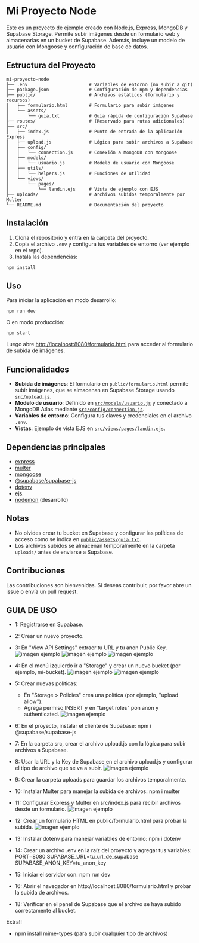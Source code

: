 # Mi Proyecto Node

Este es un proyecto de ejemplo creado con Node.js, Express, MongoDB y Supabase Storage. Permite subir imágenes desde un formulario web y almacenarlas en un bucket de Supabase. Además, incluye un modelo de usuario con Mongoose y configuración de base de datos.

## Estructura del Proyecto

```
mi-proyecto-node
├── .env                       # Variables de entorno (no subir a git)
├── package.json               # Configuración de npm y dependencias
├── public/                    # Archivos estáticos (formulario y recursos)
│   ├── formulario.html        # Formulario para subir imágenes
│   └── assets/
│       └── guia.txt           # Guía rápida de configuración Supabase
├── routes/                    # (Reservado para rutas adicionales)
├── src/
│   ├── index.js               # Punto de entrada de la aplicación Express
│   ├── upload.js              # Lógica para subir archivos a Supabase
│   ├── config/
│   │   └── connection.js      # Conexión a MongoDB con Mongoose
│   ├── models/
│   │   └── usuario.js         # Modelo de usuario con Mongoose
│   ├── utils/
│   │   └── helpers.js         # Funciones de utilidad
│   └── views/
│       └── pages/
│           └── landin.ejs     # Vista de ejemplo con EJS
├── uploads/                   # Archivos subidos temporalmente por Multer
└── README.md                  # Documentación del proyecto
```

## Instalación

1. Clona el repositorio y entra en la carpeta del proyecto.
2. Copia el archivo `.env` y configura tus variables de entorno (ver ejemplo en el repo).
3. Instala las dependencias:

```
npm install
```

## Uso

Para iniciar la aplicación en modo desarrollo:

```
npm run dev
```

O en modo producción:

```
npm start
```

Luego abre [http://localhost:8080/formulario.html](http://localhost:8080/formulario.html) para acceder al formulario de subida de imágenes.

## Funcionalidades

- **Subida de imágenes**: El formulario en `public/formulario.html` permite subir imágenes, que se almacenan en Supabase Storage usando [`src/upload.js`](src/upload.js).
- **Modelo de usuario**: Definido en [`src/models/usuario.js`](src/models/usuario.js) y conectado a MongoDB Atlas mediante [`src/config/connection.js`](src/config/connection.js).
- **Variables de entorno**: Configura tus claves y credenciales en el archivo `.env`.
- **Vistas**: Ejemplo de vista EJS en [`src/views/pages/landin.ejs`](src/views/pages/landin.ejs).

## Dependencias principales

- [express](https://www.npmjs.com/package/express)
- [multer](https://www.npmjs.com/package/multer)
- [mongoose](https://www.npmjs.com/package/mongoose)
- [@supabase/supabase-js](https://www.npmjs.com/package/@supabase/supabase-js)
- [dotenv](https://www.npmjs.com/package/dotenv)
- [ejs](https://www.npmjs.com/package/ejs)
- [nodemon](https://www.npmjs.com/package/nodemon) (desarrollo)

## Notas

- No olvides crear tu bucket en Supabase y configurar las políticas de acceso como se indica en [`public/assets/guia.txt`](public/assets/guia.txt).
- Los archivos subidos se almacenan temporalmente en la carpeta `uploads/` antes de enviarse a Supabase.

## Contribuciones

Las contribuciones son bienvenidas. Si deseas contribuir, por favor abre un issue o envía un pull request.





## GUIA DE USO

- 1: Registrarse en Supabase.
- 2: Crear un nuevo proyecto.

- 3: En "View API Settings" extraer tu URL y tu anon Public Key.
    ![imagen ejemplo](public/assets/capturas/New%20Api%20settings.png)
    ![imagen ejemplo](public/assets/capturas/URL.png)
    ![imagen ejemplo](public/assets/capturas/anon.png)

- 4: En el menú izquierdo ir a "Storage" y crear un nuevo bucket (por ejemplo, mi-bucket).
    ![imagen ejemplo](public/assets/capturas/sotrage.png)
    ![imagen ejemplo](public/assets/capturas/new_bucket.png)

- 5: Crear nuevas políticas:
    - En "Storage > Policies" crea una política (por ejemplo, "upload allow").
    - Agrega permiso INSERT y en "target roles" pon anon y authenticated.
        ![imagen ejemplo](public/assets/capturas/new_politce.png)

- 6: En el proyecto, instalar el cliente de Supabase:
    npm i @supabase/supabase-js

- 7: En la carpeta src, crear el archivo upload.js con la lógica para subir archivos a Supabase.
- 8: Usar la URL y la Key de Supabase en el archivo upload.js y configurar el tipo de archivo que se va a subir.
    ![imagen ejemplo](public/assets/capturas/crear_upload.png)

- 9: Crear la carpeta uploads para guardar los archivos temporalmente.
- 10: Instalar Multer para manejar la subida de archivos:
    npm i multer

- 11: Configurar Express y Multer en src/index.js para recibir archivos desde un formulario.
    ![imagen ejemplo](public/assets/capturas/configurar_index.png)

- 12: Crear un formulario HTML en public/formulario.html para probar la subida.
    ![imagen ejemplo](public/assets/capturas/formulario.png)

- 13: Instalar dotenv para manejar variables de entorno:
    npm i dotenv

- 14: Crear un archivo .env en la raíz del proyecto y agregar tus variables:
    PORT=8080
    SUPABASE_URL=tu_url_de_supabase
    SUPABASE_ANON_KEY=tu_anon_key

- 15: Iniciar el servidor con:
    npm run dev
- 16:  Abrir el navegador en http://localhost:8080/formulario.html y probar la subida de archivos.
- 18: Verificar en el panel de Supabase que el archivo se haya subido correctamente al bucket.


Extra!!
- npm install mime-types (para subir cualquier tipo de archivos)

